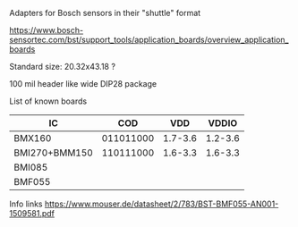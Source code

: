 Adapters for Bosch sensors in their "shuttle" format

https://www.bosch-sensortec.com/bst/support_tools/application_boards/overview_application_boards

Standard size: 20.32x43.18 ? 

100 mil header like wide DIP28 package


List of known boards

|IC|COD|VDD|VDDIO|
|--|---|--|--|
|BMX160|011011000|1.7-3.6|1.2-3.6|
|BMI270+BMM150|110111000|1.6-3.3|1.6-3.3|
|BMI085||||
|BMF055||||

Info links
https://www.mouser.de/datasheet/2/783/BST-BMF055-AN001-1509581.pdf

